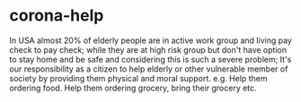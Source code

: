 # corona-help
In USA almost 20% of elderly people are in active work group and living pay check to pay check; while they are at high risk group but don't have option to stay home and be safe and considering this is such a severe problem; It's our responsibility as a citizen to help elderly or other vulnerable member of society by providing them physical and moral support. e.g. Help them ordering food. Help them ordering grocery,  bring their grocery etc. 
